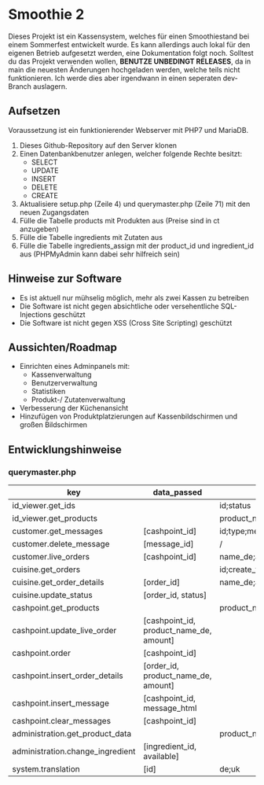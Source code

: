 # Smoothie 2
Dieses Projekt ist ein Kassensystem, welches für einen Smoothiestand bei einem Sommerfest entwickelt wurde. Es kann allerdings auch lokal für den eigenen Betrieb aufgesetzt werden, eine Dokumentation folgt noch. Solltest du das Projekt verwenden wollen, **BENUTZE UNBEDINGT RELEASES**, da in main die neuesten Änderungen hochgeladen werden, welche teils nicht funktionieren. Ich werde dies aber irgendwann in einen seperaten dev-Branch auslagern.

## Aufsetzen
Voraussetzung ist ein funktionierender Webserver mit PHP7 und MariaDB.
1. Dieses Github-Repository auf den Server klonen
2. Einen Datenbankbenutzer anlegen, welcher folgende Rechte besitzt:
   - SELECT
   - UPDATE
   - INSERT
   - DELETE
   - CREATE
3. Aktualisiere setup.php (Zeile 4) und querymaster.php (Zeile 71) mit den neuen Zugangsdaten
4. Fülle die Tabelle products mit Produkten aus (Preise sind in ct anzugeben)
5. Fülle die Tabelle ingredients mit Zutaten aus
6. Fülle die Tabelle ingredients_assign mit der product_id und ingredient_id aus (PHPMyAdmin kann dabei sehr hilfreich sein)

## Hinweise zur Software
- Es ist aktuell nur mühselig möglich, mehr als zwei Kassen zu betreiben
- Die Software ist nicht gegen absichtliche oder versehentliche SQL-Injections geschützt
- Die Software ist nicht gegen XSS (Cross Site Scripting) geschützt

## Aussichten/Roadmap
- Einrichten eines Adminpanels mit:
  - Kassenverwaltung
  - Benutzerverwaltung
  - Statistiken
  - Produkt-/ Zutatenverwaltung
- Verbesserung der Küchenansicht
- Hinzufügen von Produktplatzierungen auf Kassenbildschirmen und großen Bildschirmen

## Entwicklungshinweise

### querymaster.php
| key                              | data_passed                             | data_returns                                                                   |
|----------------------------------|-----------------------------------------|--------------------------------------------------------------------------------|
| id_viewer.get_ids                |                                         | id;status                                                                      |
| id_viewer.get_products           |                                         | product_name_de;product_name_uk;product_price;ingredients_exists;product_id    |
| customer.get_messages            | [cashpoint_id]                          | id;type;message                                                                |
| customer.delete_message          | [message_id]                            | /                                                                              |
| customer.live_orders             | [cashpoint_id]                          | name_de;amount;price                                                           |
| cuisine.get_orders               |                                         | id;create_time;status                                                          |
| cuisine.get_order_details        | [order_id]                              | name_de;amount                                                                 |
| cuisine.update_status            | [order_id, status]                      |                                                                                |
| cashpoint.get_products           |                                         | product_name_de;product_price;ingredients_exist                                |
| cashpoint.update_live_order      | [cashpoint_id, product_name_de, amount] |                                                                                |
| cashpoint.order                  | [cashpoint_id]                          |                                                                                |
| cashpoint.insert_order_details   | [order_id, product_name_de, amount]     |                                                                                |
| cashpoint.insert_message         | [cashpoint_id, message_html             |                                                                                |
| cashpoint.clear_messages         | [cashpoint_id]                          |                                                                                |
| administration.get_product_data  |                                         | product_name_de;description;product_price;ingredient_name_de;ingredient_exists | 
| administration.change_ingredient | [ingredient_id, available]              |                                                                                |
| system.translation               | [id]                                    | de;uk                                                                          |